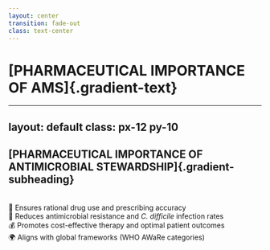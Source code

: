 ```yaml
---
layout: center
transition: fade-out
class: text-center
---
```


# [PHARMACEUTICAL IMPORTANCE OF AMS]{.gradient-text}

<!-- CSS styling for .gradient-text class -->
<style>
    .gradient-text {
      background: linear-gradient(-45deg, rgb(11, 104, 134), rgb(9, 131, 172));
      -webkit-background-clip: text;
      -moz-background-clip: text;
      -webkit-text-fill-color: transparent;
      -moz-text-fill-color: transparent;
      font-size: 3.5rem !important; 
      line-height:1.2;
      font-weight: 900;
    }
   
</style>

---
layout: default
class: px-12 py-10
---

<style>

.gradient-subheading {
  background: linear-gradient(-45deg, rgb(11, 104, 134), rgb(9, 131, 172));
  -webkit-background-clip: text;
  background-clip: text;
  color: transparent;
  font-weight: bold;
  display: inline-block;
  font-size: 1.3rem;
  margin-bottom: 1.5rem;
}

</style>

<CircleShape position="top:20%; left:-5%; size:80px; color:rgba(3, 80, 105, 0.55)" />
<PillShape position="bottom:-5%; right:-10%; width:10%; height:20px; color:rgba(33,150,243,0.08)" />

## [PHARMACEUTICAL IMPORTANCE OF ANTIMICROBIAL STEWARDSHIP]{.gradient-subheading}

<br>
<div class="space-y-3 text-2xl font-semibold">
<v-click>
<div class="p-6 bg-blue-50 rounded-xl border-l-8 border-blue-500">
💊 Ensures <span class="text-blue-600">rational drug use</span> and prescribing accuracy
</div>
</v-click>

<v-click at="2">
<div class="p-6 bg-red-50 rounded-xl border-l-8 border-red-500">
🦠 Reduces <span class="text-red-600">antimicrobial resistance</span> and <i>C. difficile</i> infection rates
</div>
</v-click>

<v-click at="3">
<div class="p-6 bg-green-50 rounded-xl border-l-8 border-green-500">
💰 Promotes <span class="text-green-600">cost-effective therapy</span> and optimal patient outcomes
</div>
</v-click>

<v-click at="4">
<div class="p-6 bg-purple-50 rounded-xl border-l-8 border-purple-500">
🌍 Aligns with <span class="text-purple-600">global frameworks</span> (WHO AWaRe categories)
</div>
</v-click>
</div>


